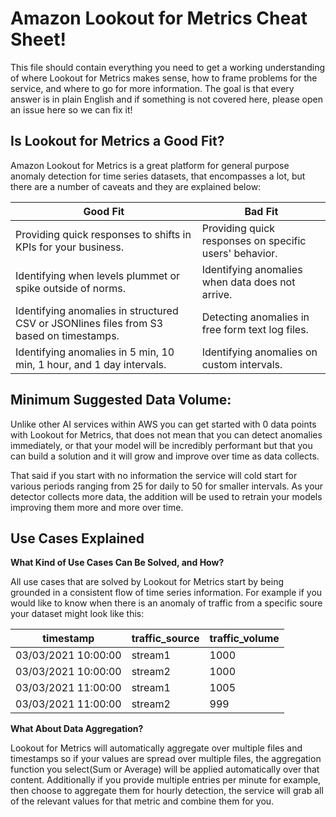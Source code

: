 # Amazon Lookout for Metrics Cheat Sheet!

This file should contain everything you need to get a working understanding of where Lookout for Metrics makes sense, how to frame problems for the service, and where to go for more information. The goal is that every answer is in plain English and if something is not covered here, please open an issue here so we can fix it!

## Is Lookout for Metrics a Good Fit?

Amazon Lookout for Metrics is a great platform for general purpose anomaly detection for time series datasets, that encompasses a lot, but there are a number of caveats and they are explained below:

|Good Fit    |Bad Fit    |
|---    |---    |
| Providing quick responses to shifts in KPIs for your business.    | Providing quick responses on specific users' behavior.    |
| Identifying when levels plummet or spike outside of norms.    | Identifying anomalies when data does not arrive.    |
| Identifying anomalies in structured CSV or JSONlines files from S3 based on timestamps.    | Detecting anomalies in free form text log files.    |
| Identifying anomalies in 5 min, 10 min, 1 hour, and 1 day intervals.    | Identifying anomalies on custom intervals.    |


## Minimum Suggested Data Volume:

Unlike other AI services within AWS you can get started with 0 data points with Lookout for Metrics, that does not mean that you can detect anomalies immediately, or that your model will be incredibly performant but that you can build a solution and it will grow and improve over time as data collects.

That said if you start with no information the service will cold start for various periods ranging from 25 for daily to 50 for smaller intervals. As your detector collects more data, the addition will be used to retrain your models improving them more and more over time. 

## Use Cases Explained 

**What Kind of Use Cases Can Be Solved, and How?**

All use cases that are solved by Lookout for Metrics start by being grounded in a consistent flow of time series information. For example if you would like to know when there is an anomaly of traffic from a specific soure your dataset might look like this:

|timestamp    | traffic_source   | traffic_volume   |
|---    |---    | ---    |
|03/03/2021 10:00:00    | stream1    | 1000    |
|03/03/2021 10:00:00    | stream2    | 1000    |
|03/03/2021 11:00:00    | stream1    | 1005    |
|03/03/2021 11:00:00    | stream2    | 999    |


**What About Data Aggregation?**

Lookout for Metrics will automatically aggregate over multiple files and timestamps so if your values are spread over multiple files, the aggregation function you select(Sum or Average) will be applied automatically over that content. Additionally if you provide multiple entries per minute for example, then choose to aggregate them for hourly detection, the service will grab all of the relevant values for that metric and combine them for you.

